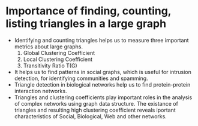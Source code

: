 # Importance of finding, counting, listing triangles in a large graph
- Identifying and counting triangles helps us to measure three important metrics about large graphs.
  1. Global Clustering Coefficient
  2. Local Clustering Coefficient
  3. Transitivity Ratio T(G)
- It helps us to find patterns in social graphs, which is useful for intrusion detection, for identifying communities and spamming.
- Triangle detection in biological networks help us to find protein-protein interaction networks.
- Triangles and clustering coefficients play important roles in the analysis of complex networks using graph data structure. The existance of triangles and resulting high clustering coefficient reveals iportant characteristics of Social, Biological, Web and other networks.
